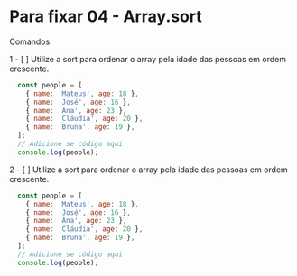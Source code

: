 # Para fixar 04 - Array.sort

Comandos:

  1 - [ ]  Utilize a sort para ordenar o array pela idade das pessoas em ordem crescente.
  ```js
    const people = [
      { name: 'Mateus', age: 18 },
      { name: 'José', age: 16 },
      { name: 'Ana', age: 23 },
      { name: 'Cláudia', age: 20 },
      { name: 'Bruna', age: 19 },
    ];
    // Adicione se código aqui
    console.log(people);
  ```

  2 - [ ]  Utilize a sort para ordenar o array pela idade das pessoas em ordem crescente.

  ```js
    const people = [
      { name: 'Mateus', age: 18 },
      { name: 'José', age: 16 },
      { name: 'Ana', age: 23 },
      { name: 'Cláudia', age: 20 },
      { name: 'Bruna', age: 19 },
    ];
    // Adicione se código aqui
    console.log(people);
  ```